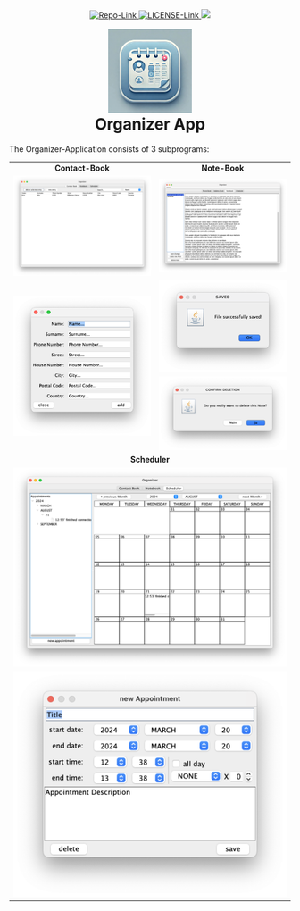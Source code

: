 <div align="center">
<a href="https://github.com/AbUndMax/Organizer-App_Java-swing">
        <img src="https://img.shields.io/badge/GitHub-Java__ArgsParser-blue?logo=github" alt="Repo-Link">
    </a>
    <a href="https://github.com/AbUndMax/Organizer-App_Java-swing/blob/main/LICENSE">
        <img src="https://img.shields.io/badge/License-MIT-blue" alt="LICENSE-Link">
    </a>
    <a href=https://github.com/AbUndMax/Organizer-App_Java-swing/releases/latest">
        <img src="https://img.shields.io/github/v/release/AbUndMax/Organizer-App_Java-swing?color=brightgreen">
    </a>
<br>
<br>
  <img src="Images/OrganizerAppLogo.jpg" alt="App Icon" width="150" height="150">
<h1 style="margin-top: 0px;">Organizer App</h1>
</div>

The Organizer-Application consists of 3 subprograms:

<table>
    <tr>
        <td style="text-align: center;"><strong>Contact-Book</strong></td>
        <td style="text-align: center;"><strong>Note-Book</strong></td>
    </tr>
    <tr>
        <td style="text-align: center;"><img src="Images/ContactBook_Frame.png" alt="ContactBook Frame"></td>
        <td style="text-align: center;"><img src="Images/Note-Book_Frame.png" alt="Note-Book Frame"></td>
    </tr>
    <tr>
        <td rowspan="2" style="text-align: center;"><img src="Images/new-contact-entry-Dialog.png" alt="New Contact Entry Dialog"></td>
        <td style="text-align: center;"><img src="Images/saved_Dialog.png" alt="Saved Dialog"></td>
    </tr>
    <tr>
        <td style="text-align: center;"><img src="Images/deletion-confirmation_Dialog.png" alt="Deletion Confirmation Dialog"></td>
    </tr>
    <tr>
        <td colspan="2" style="text-align: center;"><strong>Scheduler</strong></td>
    </tr>
    <tr>
        <td colspan="2" style="text-align: center;"><img src="Images/Scheduler_Frame.png" alt="Scheduler Frame"></td>
    </tr>
    <tr>
        <td colspan="2" style="text-align: center;"><img src="Images/Appointment_Dialog.png" alt="Appointment Dialog"></td>
    </tr>
</table>
